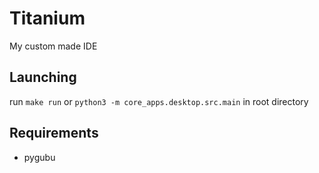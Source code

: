 # Titanium

My custom made IDE

## Launching

run `make run` or `python3 -m core_apps.desktop.src.main` in root directory

## Requirements
* pygubu